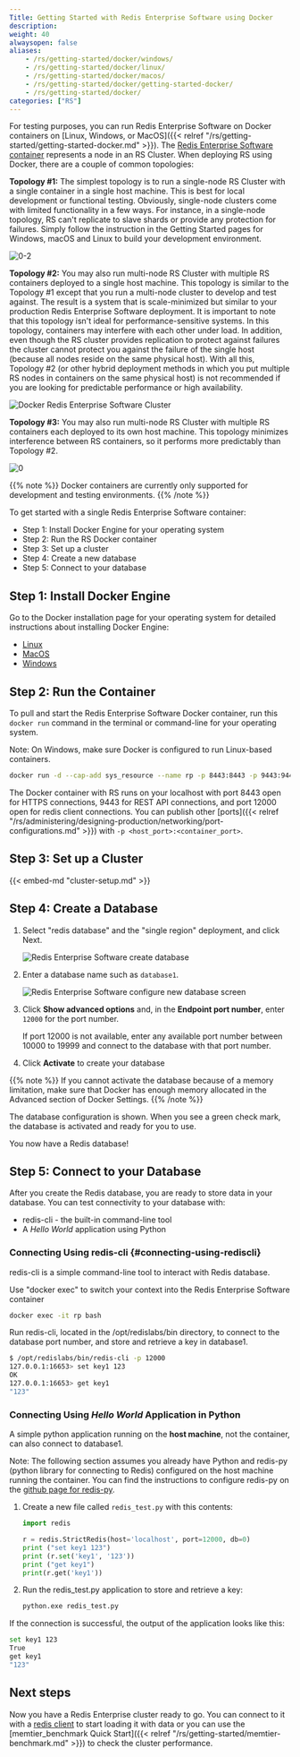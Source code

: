 ```yaml
---
Title: Getting Started with Redis Enterprise Software using Docker
description:
weight: 40
alwaysopen: false
aliases:
    - /rs/getting-started/docker/windows/
    - /rs/getting-started/docker/linux/
    - /rs/getting-started/docker/macos/
    - /rs/getting-started/docker/getting-started-docker/
    - /rs/getting-started/docker/
categories: ["RS"]
---
```

For testing purposes, you can run Redis Enterprise Software on Docker containers on
[Linux, Windows, or MacOS]({{< relref "/rs/getting-started/getting-started-docker.md" >}}).
The [Redis Enterprise Software container](https://hub.docker.com/r/redislabs/redis/)
represents a node in an RS Cluster. When deploying RS using Docker, there are a couple
of common topologies:

**Topology #1:** The simplest topology is to run a single-node RS Cluster with a single container in a single host machine. This is best for local development or functional testing. Obviously, single-node clusters come with limited functionality in a few ways. For instance, in a single-node topology, RS can't replicate to slave shards or provide any protection for failures. Simply follow the instruction in the Getting Started pages for Windows, macOS and Linux to build your development environment.

![0-2](/images/rs/0-2.png?width=255&height=378)

**Topology #2:** You may also run multi-node RS Cluster with multiple RS containers deployed to a single host machine. This topology is similar to the Topology #1 except that you run a multi-node cluster to develop and test against. The result is a system that is scale-minimized but similar to your production Redis Enterprise Software deployment. It is important to note that this topology isn't ideal for performance-sensitive systems. In this topology, containers may interfere with each other under load. In addition, even though the RS cluster provides replication to protect against failures  the cluster cannot protect you against the failure of the single host (because all nodes reside on the same physical host). With all this, Topology #2 (or other hybrid deployment methods in which you put multiple RS nodes in containers on the same physical host) is not recommended if you are looking for predictable performance or high availability.

![Docker Redis Enterprise Software Cluster](/images/rs/0-1.png?width=777&height=380)

**Topology #3:** You may also run multi-node RS Cluster with multiple RS containers each deployed to its own host machine. This topology minimizes interference between RS containers, so it performs more predictably than Topology #2.

![0](/images/rs/0.png?width=780&height=380)

{{% note %}}
Docker containers are currently only supported for development and testing environments.
{{% /note %}}

To get started with a single Redis Enterprise Software container:

- Step 1: Install Docker Engine for your operating system
- Step 2: Run the RS Docker container
- Step 3: Set up a cluster
- Step 4: Create a new database
- Step 5: Connect to your database

## Step 1: Install Docker Engine

Go to the Docker installation page for your operating system for detailed instructions
about installing Docker Engine:

- [Linux](https://docs.docker.com/install/#supported-platforms)
- [MacOS](https://docs.docker.com/docker-for-mac/install/)
- [Windows](https://store.docker.com/editions/community/docker-ce-desktop-windows)

## Step 2: Run the Container

To pull and start the Redis Enterprise Software Docker container, run this
`docker run` command in the terminal or command-line for your operating system.

Note: On Windows, make sure Docker is configured to run Linux-based containers.

```sh
docker run -d --cap-add sys_resource --name rp -p 8443:8443 -p 9443:9443 -p 12000:12000 redislabs/redis
```

The Docker container with RS runs on your localhost with port 8443 open for HTTPS
connections, 9443 for REST API connections, and port 12000 open for redis client connections.
You can publish other [ports]({{< relref "/rs/administering/designing-production/networking/port-configurations.md" >}})
with `-p <host_port>:<container_port>`.

## Step 3: Set up a Cluster

{{< embed-md "cluster-setup.md" >}}

## Step 4: Create a Database

1. Select "redis database" and the "single region" deployment, and click Next.

    ![Redis Enterprise Software create database](/images/rs/getstarted-newdatabase.png)

1. Enter a database name such as `database1`.

    ![Redis Enterprise Software configure new database
screen](/images/rs/getstarted-createdatabase.png)

1. Click **Show advanced options** and, in the **Endpoint port number**,
enter `12000` for the port number.

    If port 12000 is not available, enter any available port number between 10000 to 19999
    and connect to the database with that port number.

1. Click **Activate** to create your database

<!-- Also in crdbs.md -->
{{% note %}}
If you cannot activate the database because of a memory limitation,
make sure that Docker has enough memory allocated in the Advanced section
of Docker Settings.
{{% /note %}}

The database configuration is shown.
When you see a green check mark, the database is activated and ready for you to use.

You now have a Redis database!

## Step 5: Connect to your Database

After you create the Redis database, you are ready to store data in your
database. You can test connectivity to your database with:

- redis-cli - the built-in command-line tool
- A _Hello World_ application using Python

### Connecting Using redis-cli {#connecting-using-rediscli}

redis-cli is a simple command-line tool to interact with Redis database.

Use "docker exec" to switch your context into the Redis Enterprise
Software container

```sh
docker exec -it rp bash
```

Run redis-cli, located in the /opt/redislabs/bin directory, to connect
to the database port number, and store and retrieve a key in database1.

```sh
$ /opt/redislabs/bin/redis-cli -p 12000
127.0.0.1:16653> set key1 123
OK
127.0.0.1:16653> get key1
"123"
```

### Connecting Using _Hello World_ Application in Python

A simple python application running on the **host machine**, not the
container, can also connect to database1.

Note: The following section assumes you already have Python and redis-py
(python library for connecting to Redis) configured on the host machine
running the container. You can find the instructions to configure
redis-py on the [github page for
redis-py](https://github.com/andymccurdy/redis-py).

1. Create a new file called `redis_test.py` with this contents:

    ```python
    import redis

    r = redis.StrictRedis(host='localhost', port=12000, db=0)
    print ("set key1 123")
    print (r.set('key1', '123'))
    print ("get key1")
    print(r.get('key1'))
    ```

1. Run the redis_test.py application to store and retrieve a key:

    ```sh
    python.exe redis_test.py
    ```

If the connection is successful, the output of the application looks like this:

```sh
set key1 123
True
get key1
"123"
```

## Next steps

Now you have a Redis Enterprise cluster ready to go. You can connect to it with
a [redis client](https://redis.io/clients) to start loading it with data or
you can use the [memtier_benchmark Quick Start]({{< relref "/rs/getting-started/memtier-benchmark.md" >}})
to check the cluster performance.
